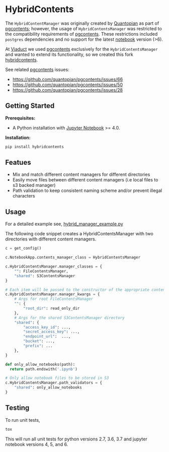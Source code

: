 HybridContents
======================

The `HybridContentManager` was originally created by [Quantopian](https://www.quantopian.com/) as part of [pgcontents](https://github.com/quantopian/pgcontents); however, the usage of `HybridContentsManager` was restricted to the compatibility requirements of [pgcontents](https://github.com/quantopian/pgcontents). These restrictions included `postgres` dependencies and no support for the latest [notebook](https://pypi.org/project/notebook/) version (>6).

At [Viaduct](https://viaduct.ai) we used [pgcontents](https://github.com/quantopian/pgcontents) exclusively for the `HybridContentsManager` and wanted to extend its functionality, so we created this fork [hybridcontents](https://github.com/viaduct-ai/hybridcontents).

See related [pgcontents](https://github.com/quantopian/pgcontents) issues:
- https://github.com/quantopian/pgcontents/issues/66
- https://github.com/quantopian/pgcontents/issues/50
- https://github.com/quantopian/pgcontents/issues/28

Getting Started
---------------
**Prerequisites:**
 - A Python installation with [Jupyter Notebook](https://github.com/jupyter/notebook) >= 4.0.

**Installation:**

```bash
pip install hybridcontents
```

Featues
-----
- Mix and match different content managers for different directories 
- Easily move files between different content managers (i.e local files to s3 backed manager) 
- Path validation to keep consistent naming scheme and/or prevent illegal characters

Usage
-----
For a detailed example see, [hybrid_manager_example.py](https://github.com/viaduct-ai/hybridcontents/blob/master/examples/hybrid_manager_example.py)

The following code snippet creates a HybridContentsManager with two directories with different content managers. 

```python
c = get_config()

c.NotebookApp.contents_manager_class = HybridContentsManager

c.HybridContentsManager.manager_classes = {
    "": FileContentsManager,
    "shared": S3ContentsManager
}

# Each item will be passed to the constructor of the appropriate content manager.
c.HybridContentsManager.manager_kwargs = {
    # Args for root FileContentsManager
    "": {
        "root_dir": read_only_dir
    },
    # Args for the shared S3ContentsManager directory
    "shared": {
        "access_key_id": ...,
        "secret_access_key": ...,
        "endpoint_url":  ...,
        "bucket": ...,
        "prefix": ...
    },
}

def only_allow_notebooks(path):
  return path.endswith('.ipynb')

# Only allow notebook files to be stored in S3
c.HybridContentsManager.path_validators = {
    "shared": only_allow_notebooks
}
```


Testing
-------
To run unit tests, 

```bash
tox
```

This will run all unit tests for python versions 2.7, 3.6, 3.7 and jupyter notebook versions 4, 5, and 6.
